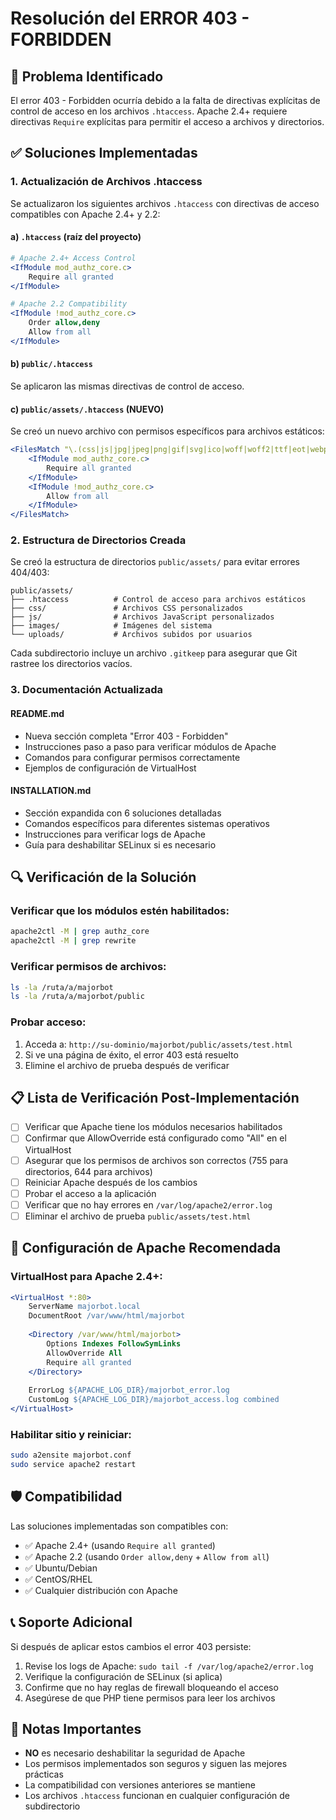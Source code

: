 # Resolución del ERROR 403 - FORBIDDEN

## 🎯 Problema Identificado

El error 403 - Forbidden ocurría debido a la falta de directivas explícitas de control de acceso en los archivos `.htaccess`. Apache 2.4+ requiere directivas `Require` explícitas para permitir el acceso a archivos y directorios.

## ✅ Soluciones Implementadas

### 1. Actualización de Archivos .htaccess

Se actualizaron los siguientes archivos `.htaccess` con directivas de acceso compatibles con Apache 2.4+ y 2.2:

#### a) `.htaccess` (raíz del proyecto)
```apache
# Apache 2.4+ Access Control
<IfModule mod_authz_core.c>
    Require all granted
</IfModule>

# Apache 2.2 Compatibility
<IfModule !mod_authz_core.c>
    Order allow,deny
    Allow from all
</IfModule>
```

#### b) `public/.htaccess`
Se aplicaron las mismas directivas de control de acceso.

#### c) `public/assets/.htaccess` (NUEVO)
Se creó un nuevo archivo con permisos específicos para archivos estáticos:
```apache
<FilesMatch "\.(css|js|jpg|jpeg|png|gif|svg|ico|woff|woff2|ttf|eot|webp)$">
    <IfModule mod_authz_core.c>
        Require all granted
    </IfModule>
    <IfModule !mod_authz_core.c>
        Allow from all
    </IfModule>
</FilesMatch>
```

### 2. Estructura de Directorios Creada

Se creó la estructura de directorios `public/assets/` para evitar errores 404/403:

```
public/assets/
├── .htaccess          # Control de acceso para archivos estáticos
├── css/               # Archivos CSS personalizados
├── js/                # Archivos JavaScript personalizados
├── images/            # Imágenes del sistema
└── uploads/           # Archivos subidos por usuarios
```

Cada subdirectorio incluye un archivo `.gitkeep` para asegurar que Git rastree los directorios vacíos.

### 3. Documentación Actualizada

#### README.md
- Nueva sección completa "Error 403 - Forbidden"
- Instrucciones paso a paso para verificar módulos de Apache
- Comandos para configurar permisos correctamente
- Ejemplos de configuración de VirtualHost

#### INSTALLATION.md
- Sección expandida con 6 soluciones detalladas
- Comandos específicos para diferentes sistemas operativos
- Instrucciones para verificar logs de Apache
- Guía para deshabilitar SELinux si es necesario

## 🔍 Verificación de la Solución

### Verificar que los módulos estén habilitados:
```bash
apache2ctl -M | grep authz_core
apache2ctl -M | grep rewrite
```

### Verificar permisos de archivos:
```bash
ls -la /ruta/a/majorbot
ls -la /ruta/a/majorbot/public
```

### Probar acceso:
1. Acceda a: `http://su-dominio/majorbot/public/assets/test.html`
2. Si ve una página de éxito, el error 403 está resuelto
3. Elimine el archivo de prueba después de verificar

## 📋 Lista de Verificación Post-Implementación

- [ ] Verificar que Apache tiene los módulos necesarios habilitados
- [ ] Confirmar que AllowOverride está configurado como "All" en el VirtualHost
- [ ] Asegurar que los permisos de archivos son correctos (755 para directorios, 644 para archivos)
- [ ] Reiniciar Apache después de los cambios
- [ ] Probar el acceso a la aplicación
- [ ] Verificar que no hay errores en `/var/log/apache2/error.log`
- [ ] Eliminar el archivo de prueba `public/assets/test.html`

## 🚀 Configuración de Apache Recomendada

### VirtualHost para Apache 2.4+:
```apache
<VirtualHost *:80>
    ServerName majorbot.local
    DocumentRoot /var/www/html/majorbot
    
    <Directory /var/www/html/majorbot>
        Options Indexes FollowSymLinks
        AllowOverride All
        Require all granted
    </Directory>
    
    ErrorLog ${APACHE_LOG_DIR}/majorbot_error.log
    CustomLog ${APACHE_LOG_DIR}/majorbot_access.log combined
</VirtualHost>
```

### Habilitar sitio y reiniciar:
```bash
sudo a2ensite majorbot.conf
sudo service apache2 restart
```

## 🛡️ Compatibilidad

Las soluciones implementadas son compatibles con:
- ✅ Apache 2.4+ (usando `Require all granted`)
- ✅ Apache 2.2 (usando `Order allow,deny` + `Allow from all`)
- ✅ Ubuntu/Debian
- ✅ CentOS/RHEL
- ✅ Cualquier distribución con Apache

## 📞 Soporte Adicional

Si después de aplicar estos cambios el error 403 persiste:

1. Revise los logs de Apache: `sudo tail -f /var/log/apache2/error.log`
2. Verifique la configuración de SELinux (si aplica)
3. Confirme que no hay reglas de firewall bloqueando el acceso
4. Asegúrese de que PHP tiene permisos para leer los archivos

## 📝 Notas Importantes

- **NO** es necesario deshabilitar la seguridad de Apache
- Los permisos implementados son seguros y siguen las mejores prácticas
- La compatibilidad con versiones anteriores se mantiene
- Los archivos `.htaccess` funcionan en cualquier configuración de subdirectorio
